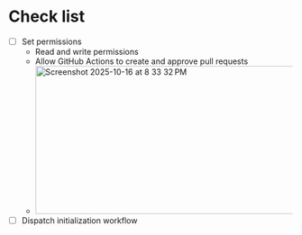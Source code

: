 # Check list

- [ ] Set permissions
  - Read and write permissions
  - Allow GitHub Actions to create and approve pull requests
  - <img width="572" height="263" alt="Screenshot 2025-10-16 at 8 33 32 PM" src="https://github.com/user-attachments/assets/48c29bd0-de77-4d8e-84a0-87e9209d35b1" />
- [ ] Dispatch initialization workflow
